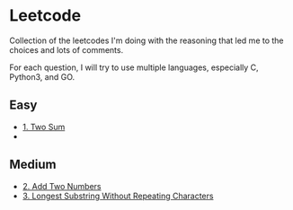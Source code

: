 # Leetcode

Collection of the leetcodes I'm doing with the reasoning that led me to the choices and lots of comments.

For each question, I will try to use multiple languages, especially C, Python3, and GO.

## Easy

- [1.  Two Sum](https://github.com/cicixgliamici/leetcode/tree/main/0001.TwoSum)
- []()

## Medium

- [2.  Add Two Numbers](https://github.com/cicixgliamici/leetcode/tree/main/0002.AddTwoNumber)
- [3.  Longest Substring Without Repeating Characters ](https://github.com/cicixgliamici/leetcode/tree/main/0003.LongestSubstrWithoutRepeatingChars)
